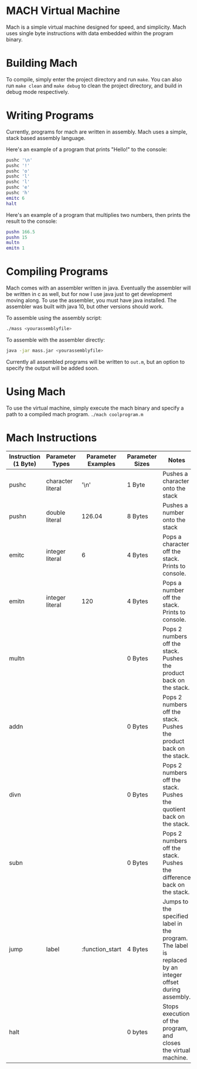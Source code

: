# MACH Virtual Machine

Mach is a simple virtual machine designed for speed, and simplicity. Mach uses single byte instructions with data embedded within the program binary.

# Building Mach
To compile, simply enter the project directory and run ```make```. You can also run ```make clean``` and ```make debug``` to clean the project directory, and build in debug mode respectively.

# Writing Programs
Currently, programs for mach are written in assembly. Mach uses a simple, stack based assembly language.

Here's an example of a program that prints "Hello!" to the console:
```lua
pushc '\n'
pushc '!'
pushc 'o'
pushc 'l'
pushc 'l'
pushc 'e'
pushc 'h'
emitc 6
halt
```

Here's an example of a program that multiplies two numbers, then prints the result to the console:
```lua
pushn 166.5
pushn 15
multn
emitn 1
```

# Compiling Programs
Mach comes with an assembler written in java. Eventually the assembler will be written in c as well, but for now I use java just to get development moving along. To use the assembler, you must have java installed. The assembler was built with java 10, but other versions should work.

To assemble using the assembly script:
```bash
./mass <yourassemblyfile>
```

To assemble with the assembler directly:
```bash
java -jar mass.jar <yourassemblyfile>
```

Currently all assembled programs will be written to ```out.m```, but an option to specify the output will be added soon.



# Using Mach

To use the virtual machine, simply execute the mach binary and specify a path to a compiled mach program.
```./mach coolprogram.m```

# Mach Instructions
| Instruction (1 Byte) | Parameter Types   | Parameter Examples | Parameter Sizes | Notes                                                                                                    |
|----------------------|-------------------|--------------------|-----------------|----------------------------------------------------------------------------------------------------------|
| pushc                | character literal | '\n'               | 1 Byte          | Pushes a character onto the stack                                                                        |
| pushn                | double literal    | 126.04             | 8 Bytes         | Pushes a number onto the stack                                                                           |
| emitc                | integer literal   | 6                  | 4 Bytes         | Pops a character off the stack. Prints to console.                                                       |
| emitn                | integer literal   | 120                | 4 Bytes         | Pops a number off the stack. Prints to console.                                                          |
| multn                |                   |                    | 0 Bytes         | Pops 2 numbers off the stack. Pushes the product back on the stack.                                      |
| addn                 |                   |                    | 0 Bytes         | Pops 2 numbers off the stack. Pushes the product back on the stack.                                      |
| divn                 |                   |                    | 0 Bytes         | Pops 2 numbers off the stack. Pushes the quotient back on the stack.                                     |
| subn                 |                   |                    | 0 Bytes         | Pops 2 numbers off the stack. Pushes the difference back on the stack.                                   |
| jump                 | label             | :function_start    | 4 Bytes         | Jumps to the specified label in the program. The label is replaced by an integer offset during assembly. |
| halt                 |                   |                    | 0 bytes         | Stops execution of the program, and closes the virtual machine.                                          |
